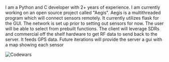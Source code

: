 I am a Python and C developer with 2+ years of experience. I am currently working on an open source project called "Aegis".
Aegis is a multithreaded program which will connect sensors remotely. It currently utilizes flask for the GUI. The network is set up prior to setting out sensors for now. 
The user will be able to select from prebuilt functions. The client will leverage SDRs and commercial off the shelf hardware to get RF data to send back to the server. It feeds GPS data. Future iterations will provide the server a gui with a map showing each sensor


![Codewars](https://github.r2v.ch/codewars?user=mttruett&stroke=%23BB432C)

<!--
**TangoWrex/TangoWrex** is a ✨ _special_ ✨ repository because its `README.md` (this file) appears on your GitHub profile.

Here are some ideas to get you started:

- 🔭 I’m currently working on ...
- 🌱 I’m currently learning ...
- 👯 I’m looking to collaborate on ...
- 🤔 I’m looking for help with ...
- 💬 Ask me about ...
- 📫 How to reach me: ...
- 😄 Pronouns: ...
- ⚡ Fun fact: ...
-->
